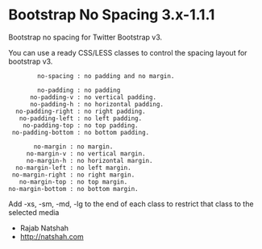 Bootstrap No Spacing 3.x-1.1.1
====================

Bootstrap no spacing for Twitter Bootstrap v3.

You can use a ready CSS/LESS classes to control the spacing layout for bootstrap v3.

            no-spacing : no padding and no margin.
            
            no-padding : no padding
          no-padding-v : no vertical padding.
          no-padding-h : no horizontal padding.
      no-padding-right : no right padding.
       no-padding-left : no left padding.
        no-padding-top : no top padding.
     no-padding-bottom : no bottom padding.
           
           no-margin : no margin.
         no-margin-v : no vertical margin.
         no-margin-h : no horizontal margin.
      no-margin-left : no left margin.
     no-margin-right : no right margin.
       no-margin-top : no top margin.
    no-margin-bottom : no bottom margin.
 
 Add -xs, -sm, -md, -lg to the end of each class to restrict that class to the selected media


   - Rajab Natshah
   - http://natshah.com
 
 
